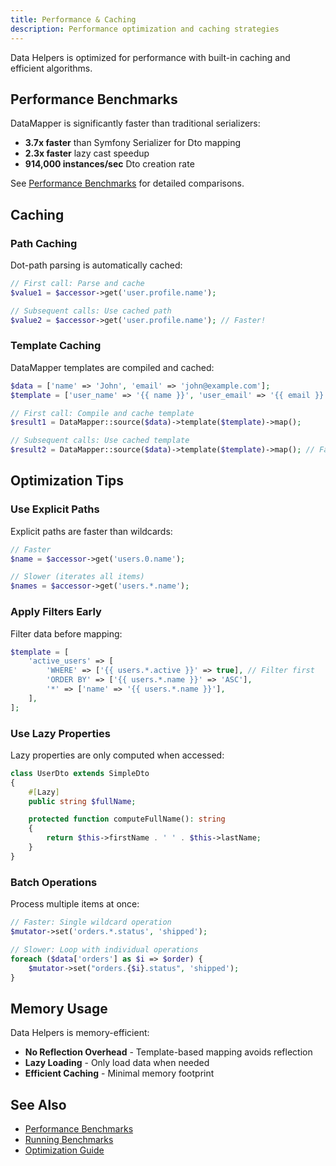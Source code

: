 ```yaml
---
title: Performance & Caching
description: Performance optimization and caching strategies
---
```


Data Helpers is optimized for performance with built-in caching and efficient algorithms.

## Performance Benchmarks

DataMapper is significantly faster than traditional serializers:

- **3.7x faster** than Symfony Serializer for Dto mapping
- **2.3x faster** lazy cast speedup
- **914,000 instances/sec** Dto creation rate

See [Performance Benchmarks](/data-helpers/performance/benchmarks/) for detailed comparisons.

## Caching

### Path Caching

Dot-path parsing is automatically cached:

```php
// First call: Parse and cache
$value1 = $accessor->get('user.profile.name');

// Subsequent calls: Use cached path
$value2 = $accessor->get('user.profile.name'); // Faster!
```

### Template Caching

DataMapper templates are compiled and cached:

```php
$data = ['name' => 'John', 'email' => 'john@example.com'];
$template = ['user_name' => '{{ name }}', 'user_email' => '{{ email }}'];

// First call: Compile and cache template
$result1 = DataMapper::source($data)->template($template)->map();

// Subsequent calls: Use cached template
$result2 = DataMapper::source($data)->template($template)->map(); // Faster!
```

## Optimization Tips

### Use Explicit Paths

Explicit paths are faster than wildcards:

```php
// Faster
$name = $accessor->get('users.0.name');

// Slower (iterates all items)
$names = $accessor->get('users.*.name');
```

### Apply Filters Early

Filter data before mapping:

```php
$template = [
    'active_users' => [
        'WHERE' => ['{{ users.*.active }}' => true], // Filter first
        'ORDER BY' => ['{{ users.*.name }}' => 'ASC'],
        '*' => ['name' => '{{ users.*.name }}'],
    ],
];
```

### Use Lazy Properties

Lazy properties are only computed when accessed:

```php
class UserDto extends SimpleDto
{
    #[Lazy]
    public string $fullName;

    protected function computeFullName(): string
    {
        return $this->firstName . ' ' . $this->lastName;
    }
}
```

### Batch Operations

Process multiple items at once:

```php
// Faster: Single wildcard operation
$mutator->set('orders.*.status', 'shipped');

// Slower: Loop with individual operations
foreach ($data['orders'] as $i => $order) {
    $mutator->set("orders.{$i}.status", 'shipped');
}
```

## Memory Usage

Data Helpers is memory-efficient:

- **No Reflection Overhead** - Template-based mapping avoids reflection
- **Lazy Loading** - Only load data when needed
- **Efficient Caching** - Minimal memory footprint

## See Also

- [Performance Benchmarks](/data-helpers/performance/benchmarks/)
- [Running Benchmarks](/data-helpers/performance/running-benchmarks/)
- [Optimization Guide](/data-helpers/performance/optimization/)
